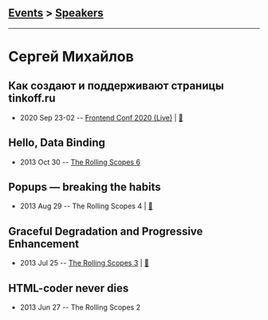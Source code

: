## [Events](../README.md) > [Speakers](../speakers.md)
---

# Сергей Михайлов

## Как создают и поддерживают страницы tinkoff.ru
- 2020 Sep 23-02 -- [Frontend Conf 2020 (Live)](https://www.youtube.com/watch?v=garpph8i3NU)  | [:notebook:](https://drive.google.com/file/d/1wKXjYlPz_DluUUifuOAYaGgyRaNDS7Pw/view)  
## Hello, Data Binding
- 2013 Oct 30 -- [The Rolling Scopes 6](https://www.youtube.com/watch?v=cXxAYgtgMvc)    
## Popups — breaking the habits
- 2013 Aug 29 -- The Rolling Scopes 4  | [:notebook:](http://rolling-scopes.github.io/slides/rs4/Popups-breaking-the-habits)  
## Graceful Degradation and Progressive Enhancement
- 2013 Jul 25 -- [The Rolling Scopes 3](https://www.youtube.com/watch?v=Qe8M8UHbAq4)  | [:notebook:](https://www.slideshare.net/RollingScopes/slides-25374625)  
## HTML-coder never dies
- 2013 Jun 27 -- The Rolling Scopes 2    
